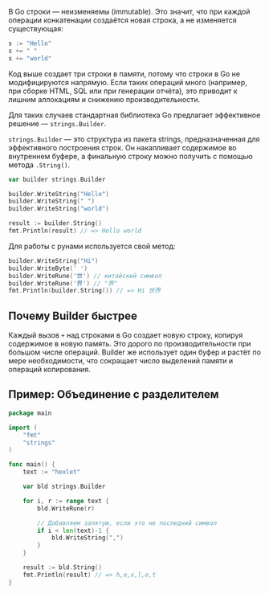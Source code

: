 В Go строки — неизменяемы (immutable). Это значит, что при каждой операции конкатенации создаётся новая строка, а не изменяется существующая:

```go
s := "Hello"
s += " "
s += "world"
```

Код выше создает три строки в памяти, потому что строки в Go не модифицируются напрямую. Если таких операций много (например, при сборке HTML, SQL или при генерации отчёта), это приводит к лишним аллокациям и снижению производительности.

<!-- FIXME: здесь нужен более явный пример. Например со второй переменной -->

Для таких случаев стандартная библиотека Go предлагает эффективное решение — `strings.Builder`.

`strings.Builder` — это структура из пакета strings, предназначенная для эффективного построения строк. Он накапливает содержимое во внутреннем буфере, а финальную строку можно получить с помощью метода `.String()`.

```go
var builder strings.Builder

builder.WriteString("Hello")
builder.WriteString(" ")
builder.WriteString("world")

result := builder.String()
fmt.Println(result) // => Hello world
```

Для работы с рунами используется свой метод:

```go
builder.WriteString("Hi")
builder.WriteByte(' ')
builder.WriteRune('世') // китайский символ
builder.WriteRune('界') // "界"
fmt.Println(builder.String()) // => Hi 世界
```

## Почему Builder быстрее

Каждый вызов `+` над строками в Go создает новую строку, копируя содержимое в новую память. Это дорого по производительности при большом числе операций. Builder же использует один буфер и растёт по мере необходимости, что сокращает число выделений памяти и операций копирования.

## Пример: Объединение с разделителем

```go
package main

import (
	"fmt"
	"strings"
)

func main() {
	text := "hexlet"

	var bld strings.Builder

	for i, r := range text {
		bld.WriteRune(r)

		// Добавляем запятую, если это не последний символ
		if i < len(text)-1 {
			bld.WriteString(",")
		}
	}

	result := bld.String()
	fmt.Println(result) // => h,e,x,l,e,t
}
```
